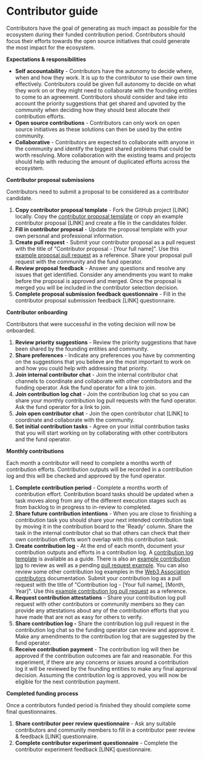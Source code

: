 # Contributor guide

Contributors have the goal of generating as much impact as possible for the ecosystem during their funded contribution period. Contributors should focus their efforts towards the open source initiatives that could generate the most impact for the ecosystem.



**Expectations & responsibilities**

* **Self accountability** - Contributors have the autonomy to decide where, when and how they work. It is up to the contributor to use their own time effectively. Contributors could be given full autonomy to decide on what they work on or they might need to collaborate with the founding entities to come to an agreement. Contributors should consider and take into account the priority suggestions that get shared and upvoted by the community when deciding how they should best allocate their contribution efforts.&#x20;
* **Open source contributions** - Contributors can only work on open source initiatives as these solutions can then be used by the entire community.
* **Collaborative** - Contributors are expected to collaborate with anyone in the community and identify the biggest shared problems that could be worth resolving. More collaboration with the existing teams and projects should help with reducing the amount of duplicated efforts across the ecosystem.



**Contributor proposal submissions**

Contributors need to submit a proposal to be considered as a contributor candidate.

1. **Copy contributor proposal template** - Fork the GitHub project \[LINK] locally. Copy the [contributor proposal template](../../../templates/forms/contributor-proposal.md) or copy an example contributor proposal \[LINK] and create a file in the candidates folder.
2. **Fill in contributor proposal** - Update the proposal template with your own personal and professional information.
3. **Create pull request** - Submit your contributor proposal as a pull request with the title of "Contributor proposal - \[Your full name]". Use this [example proposal pull request](https://github.com/web3association/contributor-funding-experiment-example/pull/1) as a reference. Share your proposal pull request with the community and the fund operator.&#x20;
4. **Review proposal feedback** - Answer any questions and resolve any issues that get identified. Consider any amendments you want to make before the proposal is approved and merged. Once the proposal is merged you will be included in the contributor selection decision.
5. **Complete proposal submission feedback questionnaire** - Fill in the contributor proposal submission feedback \[LINK] questionnaire.



**Contributor onboarding**

Contributors that were successful in the voting decision will now be onboarded.

1. **Review priority suggestions** - Review the priority suggestions that have been shared by the founding entities and community.
2. **Share preferences** - Indicate any preferences you have by commenting on the suggestions that you believe are the most important to work on and how you could help with addressing that priority.
3. **Join internal contributor chat** - Join the internal contributor chat channels to coordinate and collaborate with other contributors and the funding operator. Ask the fund operator for a link to join.
4. **Join contribution log chat** - Join the contribution log chat so you can share your monthly contribution log pull requests with the fund operator. Ask the fund operator for a link to join.
5. **Join open contributor chat** - Join the open contributor chat \[LINK] to coordinate and collaborate with the community.
6. **Set initial contribution tasks** - Agree on your initial contribution tasks that you will start working on by collaborating with other contributors and the fund operator.&#x20;



**Monthly contributions**

Each month a contributor will need to complete a months worth of contribution efforts. Contribution outputs will be recorded in a contribution log and this will be checked and approved by the fund operator.

1. **Complete contribution period** - Complete a months worth of contribution effort. Contribution board tasks should be updated when a task moves along from any of the different execution stages such as from backlog to in progress to in-review to completed.
2. **Share future contribution intentions** - When you are close to finishing a contribution task you should share your next intended contribution task by moving it in the contribution board to the 'Ready' column. Share the task in the internal contributor chat so that others can check that their own contribution efforts won’t overlap with this contribution task.
3. **Create contribution log** - At the end of each month, document your contribution outputs and efforts in a contribution log. A [contribution log template](https://funding.contributors.org/contributor-funding-experiment/templates/documents/contribution-log-form) is available as a guide. There is also an [example contribution log](https://example.contributors.org/current-funding-round/funded-contributors/alice-adams/june-2024) to review as well as a pending [pull request example](https://github.com/web3association/contributor-funding-experiment-example/pull/2). You can also review some other contribution log examples in the [Web3 Association contributors](https://docs.web3association.co/contributors) documentation. Submit your contribution log as a pull request with the title of "Contribution log - \[Your full name], \[Month, Year]". Use this [example contribution log pull request](https://github.com/web3association/contributor-funding-experiment-example/pull/2) as a reference.
4. **Request contribution attestations** - Share your contribution log pull request with other contributors or community members so they can provide any attestations about any of the contribution efforts that you have made that are not as easy for others to verify.
5. **Share contribution log -** Share the contribution log pull request in the contribution log chat so the funding operator can review and approve it. Make any amendments to the contribution log that are suggested by the fund operator.
6. **Receive contribution payment** - The contribution log will then be approved if the contribution outcomes are fair and reasonable. For this experiment, if there are any concerns or issues around a contribution log it will be reviewed by the founding entities to make any final approval decision. Assuming the contribution log is approved, you will now be eligible for the next contribution payment.



**Completed funding process**

Once a contributors funded period is finished they should complete some final questionnaires.

1. **Share contributor peer review questionnaire** - Ask any suitable contributors and community members to fill in a contributor peer review & feedback \[LINK] questionnaire.
2. **Complete contributor experiment questionnaire** - Complete the contributor experiment feedback \[LINK] questionnaire.
